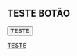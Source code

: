 ## TESTE BOTÃO

<a href="https://github.com/LucasLD1/Manual-CPS/blob/main/Cadastros/Empresas/Geral.md" target="_blank"><button type="button"> TESTE </button></a>

[TESTE](https://github.com/LucasLD1/Manual-CPS/blob/main/Cadastros/Empresas/Geral.md)
